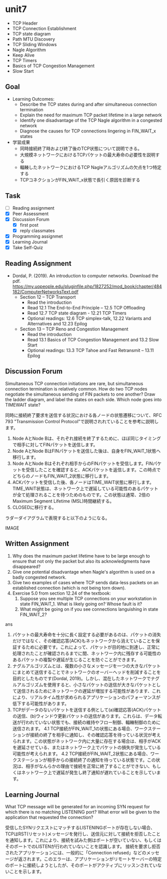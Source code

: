 # unit7

- TCP Header
- TCP Connection Establishment
- TCP state diagram
- Path MTU Discovery
- TCP Sliding Windows
- Nagle Algorithm
- Keep Alive
- TCP Timers
- Basics of TCP Congestion Management
- Slow Start

## Goal

- Learning Outcomes:
  - Describe the TCP states during and after simultaneous connection termination
  - Explain the need for maximum TCP packet lifetime in a large network
  - Identify one disadvantage of the TCP Nagle algorithm in a congested network
  - Diagnose the causes for TCP connections lingering in FIN_WAIT_x states
- 学習成果
  - 同時接続終了時および終了後のTCP状態について説明できる。
  - 大規模ネットワークにおけるTCPパケットの最大寿命の必要性を説明する
  - 輻輳したネットワークにおけるTCP Nagleアルゴリズムの欠点を1つ特定する
  - TCPコネクションがFIN_WAIT_x状態で長引く原因を診断する

## Task

- [ ] Reading assignment
- [x] Peer Assessment
- [x] Discussion Forum
  - [x] first post
  - [x] reply classmates
- [x] Programming assignmet
- [x] Learning Journal
- [x] Take Self-Quiz

## Reading Assignment

- Dordal, P. (2019). An introduction to computer networks. Download the pdf. <https://my.uopeople.edu/pluginfile.php/1827252/mod_book/chapter/484182/ComputerNetworksText.pdf>
  - Section 12 – TCP Transport
    - Read the introduction
    - Read 12.1 The End-to-End Principle – 12.5 TCP Offloading
    - Read 12.7 TCP state diagram - 12.21 TCP Timers
    - Optional readings: 12.6 TCP simplex-talk, 12.22 Variants and Alternatives and 12.23 Epilog
  - Section 13 – TCP Reno and Congestion Management
    - Read the introduction
    - Read 13.1 Basics of TCP Congestion Management and 13.2 Slow Start
    - Optional readings: 13.3 TCP Tahoe and Fast Retransmit – 13.11 Epilog

## Discussion Forum

Simultaneous TCP connection initiations are rare, but simultaneous connection termination is relatively common. How do two TCP nodes negotiate the simultaneous sending of FIN packets to one another? Draw the ladder diagram, and label the states on each side. Which node goes into TIMEWAIT state?

同時に接続終了要求を送信する状況における各ノードの状態遷移について、RFC 793 "Transmission Control Protocol"で説明されれていることを参考に説明します。

1. Node AとNode Bは、それぞれ接続を終了するために、ほぼ同じタイミングで相手に対してFINパケットを送信します。
2. Node AとNode BはFINパケットを送信した後は、自身をFIN_WAIT_1状態へ移行します。
3. Node AとNode Bはそれぞれ相手からのFINパケットを受信します。FINパケットを受信したことを確認すると、ACKパケットを返信します。この時点でどちらのノードもFIN_WAIT_2状態に移行します。
4. ACKパケットを受信した後、各ノードはTIME_WAIT状態に移行します。TIME_WAIT状態は、ネットワーク上で遅延している可能性のあるパケットが全て処理されることを待つためのものです。この状態は通常、2倍のMaximum Segment Lifetime (MSL)時間継続する。
5. CLOSEDに移行する。

ラダーダイアグラムで表現すると以下のようになる。

IMAGE

## Written Assignment

1. Why does the maximum packet lifetime have to be large enough to ensure that not only the packet but also its acknowledgments have disappeared?
2. Give one potential disadvantage when Nagle's algorithm is used on a badly congested network.
3. Give two examples of cases where TCP sends data-less packets on an established connection (which is not being torn down).
4. Exercise 5.0 from section 12.24 of the textbook:
   1. Suppose you see multiple TCP connections on your workstation in state FIN_WAIT_1. What is likely going on? Whose fault is it?
   2. What might be going on if you see connections languishing in state FIN_WAIT_2?

ans

1. パケットの最大寿命を十分に長く設定する必要があるのは、パケットの消失だけではなく、その確認応答(ACK)もネットワークから消えていることを保証するために必要です。これによって、パケットが目的地に到達し、正常に処理されたことが確認されるまでに間、ネットワーク内に残存する可能性のあるパケットの複製や遅延が生じることを防ぐことができます。
2. ナグルアルゴリズムとは、複数の小さなメッセージを一つの大きなパケットにまとめて送信することでネットワークのオーバーヘッドを削減することを目的としたものです(Dordal, 2019)。しかし、混在したネットワークでナグルアルゴリズムを使用すると、小さなパケットの送信が大きなパケットとして送信されるためにネットワークの遅延が増加する可能性があります、これにより、リアルタイム性が求められるアプリケーションのパフォーマンスが低下する可能性があります。
3. TCPがデータのないパケットを送信する例として(a)確認応答(ACK)パケットの送信、(b)ウィンドウ更新パケットの送信があります。これらは、データ転送が行われていない状態でも、接続の維持やフロー制御、輻輳制御のために送信されます。
4.1 TCP接続がFIN_WAIT_1の状態にある場合、ワークステーションが接続の終了を相手に通知し、その確認応答を待っている状況が考えられます。この状態がネットワーク内に大量に存在する場合は、相手がACKを遅延させている、またはネットワーク上でパケットの損失が発生している可能性が考えられます。
4.2 TCP接続がFIN_WAIT_2状態にある場合、ワークステーションが相手からの接続終了の通知を待っている状態です。この状況は、相手がなんらかの理由で接続を正常に終了することができない、もしくはネットワーク上で遅延が発生し終了通知が遅れていることを示しています。

## Learning Journal

What TCP message will be generated for an incoming SYN request for which there is no matching LISTENING port? What error will be given to the application that requested the connection?

受信したSYNリクエストにマッチするLISTENINGポートが存在しない場合、TCPはRST(リセット)メッセージを発行し、送信元に対して接続を拒否したことを通知します。これにより、接続を試みた側はポートが空いていない、もしくはそのポートでのLISTENが行われていないことを認識します。
接続を要求し拒否されたアプリケーションには、一般的に「Connection refused」などのメッセージが返されます。このエラーは、アプリケーションがリモートサーバーの特定のポートに接続しようとしたが、そのポートがアクティブにリッスンされていないことを示します。
